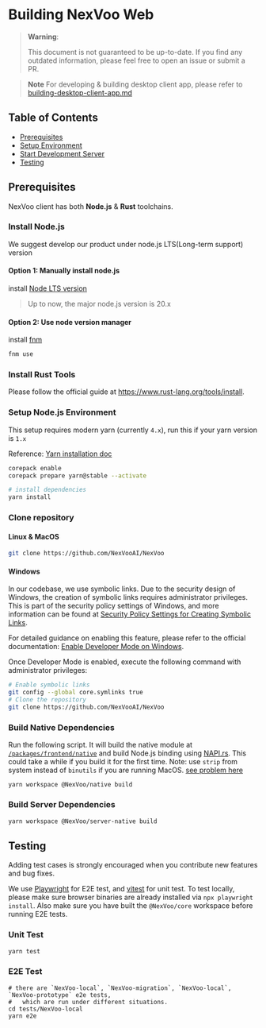 # Building NexVoo Web

> **Warning**:
>
> This document is not guaranteed to be up-to-date.
> If you find any outdated information, please feel free to open an issue or submit a PR.

> **Note**
> For developing & building desktop client app, please refer to [building-desktop-client-app.md](./building-desktop-client-app.md)

## Table of Contents

- [Prerequisites](#prerequisites)
- [Setup Environment](#setup-environment)
- [Start Development Server](#start-development-server)
- [Testing](#testing)

## Prerequisites

NexVoo client has both **Node.js** & **Rust** toolchains.

### Install Node.js

We suggest develop our product under node.js LTS(Long-term support) version

#### Option 1: Manually install node.js

install [Node LTS version](https://nodejs.org/en/download)

> Up to now, the major node.js version is 20.x

#### Option 2: Use node version manager

install [fnm](https://github.com/Schniz/fnm)

```sh
fnm use
```

### Install Rust Tools

Please follow the official guide at https://www.rust-lang.org/tools/install.

### Setup Node.js Environment

This setup requires modern yarn (currently `4.x`), run this if your yarn version is `1.x`

Reference: [Yarn installation doc](https://yarnpkg.com/getting-started/install)

```sh
corepack enable
corepack prepare yarn@stable --activate
```

```sh
# install dependencies
yarn install
```

### Clone repository

#### Linux & MacOS

```sh
git clone https://github.com/NexVooAI/NexVoo
```

#### Windows

In our codebase, we use symbolic links. Due to the security design of Windows, the creation of symbolic links requires administrator privileges. This is part of the security policy settings of Windows, and more information can be found at [Security Policy Settings for Creating Symbolic Links](https://learn.microsoft.com/en-us/windows/security/threat-protection/security-policy-settings/create-symbolic-links).

For detailed guidance on enabling this feature, please refer to the official documentation: [Enable Developer Mode on Windows](https://learn.microsoft.com/en-us/windows/apps/get-started/enable-your-device-for-development).

Once Developer Mode is enabled, execute the following command with administrator privileges:

```sh
# Enable symbolic links
git config --global core.symlinks true
# Clone the repository
git clone https://github.com/NexVooAI/NexVoo
```

### Build Native Dependencies

Run the following script. It will build the native module at [`/packages/frontend/native`](/packages/frontend/native) and build Node.js binding using [NAPI.rs](https://napi.rs/).
This could take a while if you build it for the first time.
Note: use `strip` from system instead of `binutils` if you are running MacOS. [see problem here](https://github.com/NexVooAI/NexVoo/discussions/2840)

```
yarn workspace @NexVoo/native build
```

### Build Server Dependencies

```sh
yarn workspace @NexVoo/server-native build
```

## Testing

Adding test cases is strongly encouraged when you contribute new features and bug fixes.

We use [Playwright](https://playwright.dev/) for E2E test, and [vitest](https://vitest.dev/) for unit test.
To test locally, please make sure browser binaries are already installed via `npx playwright install`.
Also make sure you have built the `@NexVoo/core` workspace before running E2E tests.

### Unit Test

```sh
yarn test
```

### E2E Test

```shell
# there are `NexVoo-local`, `NexVoo-migration`, `NexVoo-local`, `NexVoo-prototype` e2e tests,
#   which are run under different situations.
cd tests/NexVoo-local
yarn e2e
```
